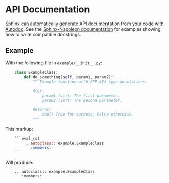 # API Documentation

Sphinx can automatically generate API documentation from your code with [Autodoc](http://www.sphinx-doc.org/en/master/usage/quickstart.html#autodoc).
See the [Sphinx-Napoleon documentation](http://www.sphinx-doc.org/en/master/usage/extensions/napoleon.html) for examples showing how to write compatible docstrings.

## Example

With the following file in `example/__init__.py`:

```python
    class ExampleClass:
        def do_something(self, param1, param2):
            """Example function with PEP 484 type annotations.

            Args:
                param1 (str): The first parameter.
                param2 (int): The second parameter.

            Returns:
                bool: True for success, False otherwise.
            """
```

This markup:

```rst
    ```eval_rst
        .. autoclass:: example.ExampleClass
           :members:
    ```
```

Will produce:

```eval_rst
    .. autoclass:: example.ExampleClass
       :members:
```
